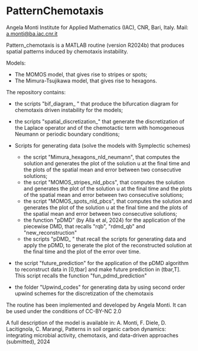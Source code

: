 # PatternChemotaxis
Angela Monti Institute for Applied Mathematics (IAC), CNR, Bari, Italy. Mail: a.monti@ba.iac.cnr.it

Pattern_chemotaxis is a MATLAB routine (version R2024b) that produces spatial patterns induced by chemotaxis instability.

Models:

- The MOMOS model, that gives rise to stripes or spots;
- The Mimura-Tsujikawa model, that gives rise to hexagons.

The repository contains:

- the scripts "bif_diagram_ " that produce the bifurcation diagram for chemotaxis driven instability for the models;

- the scripts "spatial_discretization_" that generate the discretization of the Laplace operator and of the chemotactic term with homogeneous Neumann or periodic boundary conditions;

- Scripts for generating data (solve the models with Symplectic schemes)
  - the script "Mimura_hexagons_nld_neumann", that computes the solution and generates the plot of the solution u at the final time and the plots of the spatial mean and error between two consecutive solutions;
  - the script "MOMOS_stripes_nld_pbcs", that computes the solution and generates the plot of the solution u at the final time and the plots of the spatial mean and error between two consecutive solutions;
  - the script "MOMOS_spots_nld_pbcs", that computes the solution and generates the plot of the solution u at the final time and the plots of the spatial mean and error between two consecutive solutions;
  - the function "pDMD" (by Alla et al, 2024) for the application of the piecewise DMD, that recalls "rqb", "rdmd_qb" and "new_reconstruction"
  - the scripts "pDMD_ " that recall the scripts for generating data and apply the pDMD, to generate the plot of the reconstructed solution at the final time and the plot of the error over time.

- the script "future_prediction" for the application of the pDMD algorithm to reconstruct data in [0,tbar] and make future prediction in (tbar,T]. This script recalls the function "fun_pdmd_prediction"
- the folder "Upwind_codes" for generating data by using second order upwind schemes for the discretization of the chemotaxis

The routine has been implemented and developed by Angela Monti. It can be used under the conditions of CC-BY-NC 2.0

A full description of the model is available in: A. Monti, F. Diele, D. Lacitignola, C. Marangi, Patterns in soil organic carbon dynamics: integrating microbial activity, chemotaxis, and data-driven approaches (submitted), 2024
